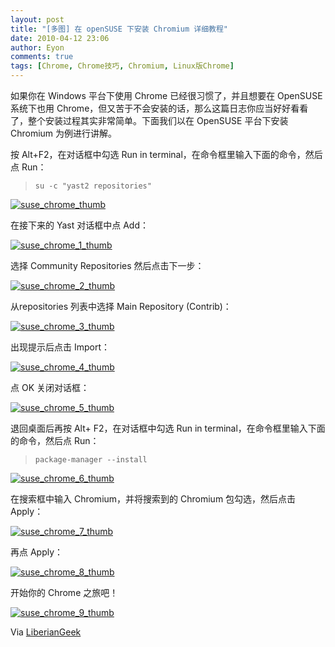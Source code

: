 ```yaml
---
layout: post
title: "[多图] 在 openSUSE 下安装 Chromium 详细教程"
date: 2010-04-12 23:06
author: Eyon
comments: true
tags: [Chrome, Chrome技巧, Chromium, Linux版Chrome]
---
```

如果你在 Windows 平台下使用 Chrome 已经很习惯了，并且想要在 OpenSUSE 系统下也用 Chrome，但又苦于不会安装的话，那么这篇日志你应当好好看看了，整个安装过程其实非常简单。下面我们以在 OpenSUSE 平台下安装 Chromium 为例进行讲解。

按 Alt+F2，在对话框中勾选 Run in terminal，在命令框里输入下面的命令，然后点 Run：



>`su -c "yast2 repositories"`



<a href="http://img.chromi.org/2010/04/suse_chrome_thumb.png">![](http://img.chromi.org/2010/04/suse_chrome_thumb-550x407.png "suse_chrome_thumb")</a>

在接下来的 Yast 对话框中点 Add：

<a href="http://img.chromi.org/2010/04/suse_chrome_1_thumb.png">![](http://img.chromi.org/2010/04/suse_chrome_1_thumb-550x407.png "suse_chrome_1_thumb")</a>

选择 Community Repositories 然后点击下一步：<!--more-->

<a href="http://img.chromi.org/2010/04/suse_chrome_2_thumb.png">![](http://img.chromi.org/2010/04/suse_chrome_2_thumb-550x470.png "suse_chrome_2_thumb")</a>

从repositories 列表中选择 Main Repository (Contrib)：

<a href="http://img.chromi.org/2010/04/suse_chrome_3_thumb.png">![](http://img.chromi.org/2010/04/suse_chrome_3_thumb-550x488.png "suse_chrome_3_thumb")</a>

出现提示后点击 Import：

<a href="http://img.chromi.org/2010/04/suse_chrome_4_thumb.png">![](http://img.chromi.org/2010/04/suse_chrome_4_thumb-550x488.png "suse_chrome_4_thumb")</a>

点 OK 关闭对话框：

<a href="http://img.chromi.org/2010/04/suse_chrome_5_thumb.png">![](http://img.chromi.org/2010/04/suse_chrome_5_thumb-550x488.png "suse_chrome_5_thumb")</a>

退回桌面后再按 Alt+ F2，在对话框中勾选 Run in terminal，在命令框里输入下面的命令，然后点 Run：



>`package-manager --install`



<a href="http://img.chromi.org/2010/04/suse_chrome_6_thumb.png">![](http://img.chromi.org/2010/04/suse_chrome_6_thumb-550x434.png "suse_chrome_6_thumb")</a>

在搜索框中输入 Chromium，并将搜索到的 Chromium 包勾选，然后点击 Apply：

<a href="http://img.chromi.org/2010/04/suse_chrome_7_thumb.png">![](http://img.chromi.org/2010/04/suse_chrome_7_thumb-550x435.png "suse_chrome_7_thumb")</a>

再点 Apply：

<a href="http://img.chromi.org/2010/04/suse_chrome_8_thumb.png">![](http://img.chromi.org/2010/04/suse_chrome_8_thumb-550x435.png "suse_chrome_8_thumb")</a>

开始你的 Chrome 之旅吧！

<a href="http://img.chromi.org/2010/04/suse_chrome_9_thumb.png">![](http://img.chromi.org/2010/04/suse_chrome_9_thumb-550x435.png "suse_chrome_9_thumb")</a>

Via [LiberianGeek](http://www.liberiangeek.net/2010/04/how-to-quickly-install-chromium-google-chrome-in-opensuse/)
